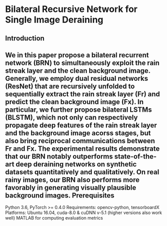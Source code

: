 Bilateral Recursive Network for Single Image Deraining
===============================================
Introduction
-
We in this paper propose a bilateral recurrent network (BRN) to simultaneously exploit the rain streak layer and the clean background image. Generally, we employ dual residual networks (ResNet) that are recursively unfolded to sequentially extract the rain streak layer (Fr) and predict the clean background image (Fx). In particular, we further propose bilateral LSTMs (BLSTM), which not only can respectively propagate deep features of the rain streak layer and the background image acorss stages, but also bring reciprocal communications between Fr and Fx. The experimental results demonstrate that our BRN notably outperforms state-of-the-art deep deraining
networks on synthetic datasets quantitatively and qualitatively. On real rainy images, our BRN also performs more favorably in generating visually plausible background images. 
Prerequisites
--
Python 3.6, PyTorch >= 0.4.0
Requirements: opencv-python, tensorboardX
Platforms: Ubuntu 16.04, cuda-8.0 & cuDNN v-5.1 (higher versions also work well)
MATLAB for computing evaluation metrics
